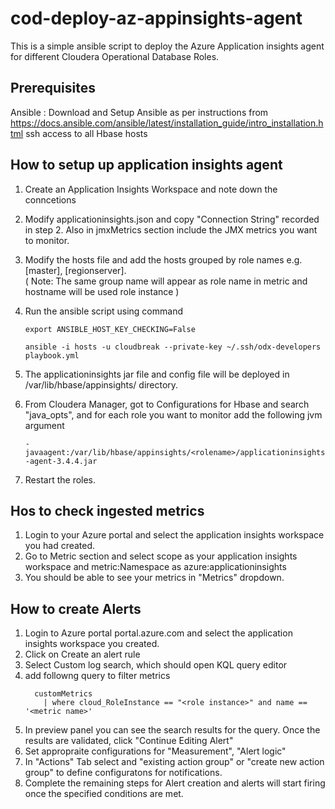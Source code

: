 # cod-deploy-az-appinsights-agent
This is a simple ansible script to deploy the Azure Application insights agent for different Cloudera Operational Database Roles.

## Prerequisites
Ansible : Download and Setup Ansible as per instructions from https://docs.ansible.com/ansible/latest/installation_guide/intro_installation.html
ssh access to all Hbase hosts

## How to setup up application insights agent
1. Create an Application Insights Workspace and note down the conncetions
2. Modify applicationinsights.json and copy "Connection String" recorded in step 2. Also in jmxMetrics section include the JMX metrics you want to monitor.
3. Modify the hosts file and add the hosts grouped by role names e.g. [master], [regionserver].<br />( Note: The same group name will appear as role name in metric and hostname will be used role instance )
4. Run the ansible script using command

    ```export ANSIBLE_HOST_KEY_CHECKING=False```
    
    ```ansible -i hosts -u cloudbreak --private-key ~/.ssh/odx-developers playbook.yml```
5. The applicationinsights jar file and config file will be deployed in /var/lib/hbase/appinsights/<rolename> directory.
6. From Cloudera Manager, got to Configurations for Hbase and search "java_opts", and for each role you want to monitor add the following jvm argument

    ```-javaagent:/var/lib/hbase/appinsights/<rolename>/applicationinsights-agent-3.4.4.jar```

7. Restart the roles.

## Hos to check ingested metrics
1. Login to your Azure portal and select the application insights workspace you had created.
2. Go to Metric section and select scope as your application insights workspace and metric:Namespace as azure:applicationinsights
3. You should be able to see your metrics in "Metrics" dropdown.

## How to create Alerts
1. Login to Azure portal portal.azure.com and select the application insights workspace you created.
2. Click on Create an alert rule
3. Select Custom log search, which should open KQL query editor
4. add followng query to filter metrics
    ```
      customMetrics
        | where cloud_RoleInstance == "<role instance>" and name == '<metric name>'
    ```
5. In preview panel you can see the search results for the query. Once the results are validated, click "Continue Editing Alert"
6. Set appropraite configurations for "Measurement", "Alert logic"
7. In "Actions" Tab select and "existing action group" or "create new action group" to define configuratons for notifications.
8. Complete the remaining steps for Alert creation and alerts will start firing once the specified conditions are met.


  
